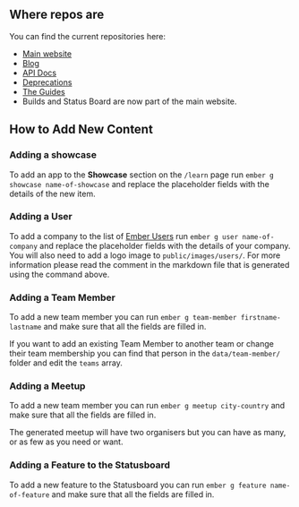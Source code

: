 ## Where repos are
You can find the current repositories here:
- [Main website](https://github.com/ember-learn/ember-website)
- [Blog](https://github.com/ember-learn/ember-blog)
- [API Docs](https://github.com/ember-learn/ember-api-docs) 
- [Deprecations](https://github.com/ember-learn/deprecation-app) 
- [The Guides](https://github.com/ember-learn/guides-source)
- Builds and Status Board are now part of the main website.

## How to Add New Content

### Adding a showcase
To add an app to the **Showcase** section on the `/learn` page run `ember g showcase name-of-showcase` and replace the placeholder fields with the details of the new item.

### Adding a User
To add a company to the list of [Ember Users](https://emberjs.com/ember-users/) run `ember g user name-of-company` and replace the placeholder fields with the details of your company. You will also need to add a logo image to `public/images/users/`. For more information please read the comment in the markdown file that is generated using the command above.

### Adding a Team Member
To add a new team member you can run `ember g team-member firstname-lastname` and make sure that all the fields are filled in.

If you want to add an existing Team Member to another team or change their team membership you can find that person in the `data/team-member/` folder and edit the `teams` array.

### Adding a Meetup
To add a new team member you can run `ember g meetup city-country` and make sure that all the fields are filled in.

The generated meetup will have two organisers but you can have as many, or as few as you need or want.

### Adding a Feature to the Statusboard
To add a new feature to the Statusboard you can run `ember g feature name-of-feature` and make sure that all the fields are filled in. 
